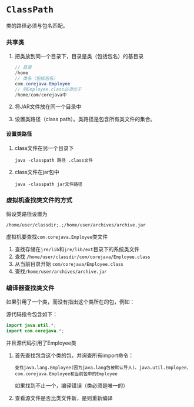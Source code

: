 # `ClassPath`

类的路径必须与包名匹配。

### 共享类

1. 把类放到同一个目录下，目录是类（包括包名）的基目录

   ```java
   // 目录
   /home
   // 类名（包括包名）
   com.corejava.Employee
   // 则Employee.class必须位于
   /home/com/corejava中
   ```

2. 将JAR文件放在同一个目录中

3. 设置类路径（class path）。类路径是包含所有类文件的集合。

#### 设置类路径

1. class文件在另一个目录下

   ```shell
   java -classpath 路径 .class文件
   ```

2. class文件在jar包中

   ```shell
   java -classpath jar文件路径
   ```

   

### 虚拟机查找类文件的方式

假设类路径设置为

```
/home/user/classdir;.;/home/user/archives/archive.jar
```

虚拟机要查找`com.corejava.Employee`类文件

1. 查找存储在`jre/lib`和`jre/lib/ext`目录下的系统类文件
2. 查找 `/home/user/classdir/com/corejava/Employee.class`
3. 从当前目录开始 `com/corejava/Employee.class`
4. 查找`/home/user/archives/archive.jar`

### 编译器查找类文件

如果引用了一个类，而没有指出这个类所在的包，例如：

源代码指令包含如下：

```java
import java.util.*;
import com.corejava.*;
```

并且源代码引用了Employee类

1. 首先查找包含这个类的包，并询查所有import命令：

   ```
   查找java.lang.Employee(因为java.lang包被默认导入)、java.util.Employee、com.corejava.Employee和当前包中的Employee
   ```

   如果找到不止一个，编译错误（类必须是唯一的）

2. 查看源文件是否比类文件新，是则重新编译